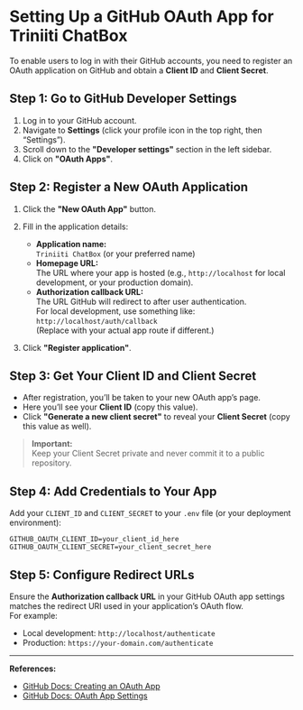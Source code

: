 # Setting Up a GitHub OAuth App for Triniiti ChatBox

To enable users to log in with their GitHub accounts, you need to register an OAuth application on GitHub and obtain a **Client ID** and **Client Secret**.

## Step 1: Go to GitHub Developer Settings

1. Log in to your GitHub account.
2. Navigate to **Settings** (click your profile icon in the top right, then “Settings”).
3. Scroll down to the **"Developer settings"** section in the left sidebar.
4. Click on **"OAuth Apps"**.

## Step 2: Register a New OAuth Application

1. Click the **"New OAuth App"** button.
2. Fill in the application details:
   - **Application name:**  
     `Triniiti ChatBox` (or your preferred name)
   - **Homepage URL:**  
     The URL where your app is hosted (e.g., `http://localhost` for local development, or your production domain).
   - **Authorization callback URL:**  
     The URL GitHub will redirect to after user authentication.  
     For local development, use something like:  
     `http://localhost/auth/callback`  
     (Replace with your actual app route if different.)

3. Click **"Register application"**.

## Step 3: Get Your Client ID and Client Secret

- After registration, you’ll be taken to your new OAuth app’s page.
- Here you’ll see your **Client ID** (copy this value).
- Click **"Generate a new client secret"** to reveal your **Client Secret** (copy this value as well).

> **Important:**  
> Keep your Client Secret private and never commit it to a public repository.

## Step 4: Add Credentials to Your App

Add your `CLIENT_ID` and `CLIENT_SECRET` to your `.env` file (or your deployment environment):

```env
GITHUB_OAUTH_CLIENT_ID=your_client_id_here
GITHUB_OAUTH_CLIENT_SECRET=your_client_secret_here
```

## Step 5: Configure Redirect URLs

Ensure the **Authorization callback URL** in your GitHub OAuth app settings matches the redirect URI used in your application’s OAuth flow.  
For example:  
- Local development: `http://localhost/authenticate`
- Production: `https://your-domain.com/authenticate`

---

**References:**
- [GitHub Docs: Creating an OAuth App](https://docs.github.com/en/developers/apps/building-oauth-apps/creating-an-oauth-app)
- [GitHub Docs: OAuth App Settings](https://docs.github.com/en/developers/apps/building-oauth-apps/authorizing-oauth-apps)
